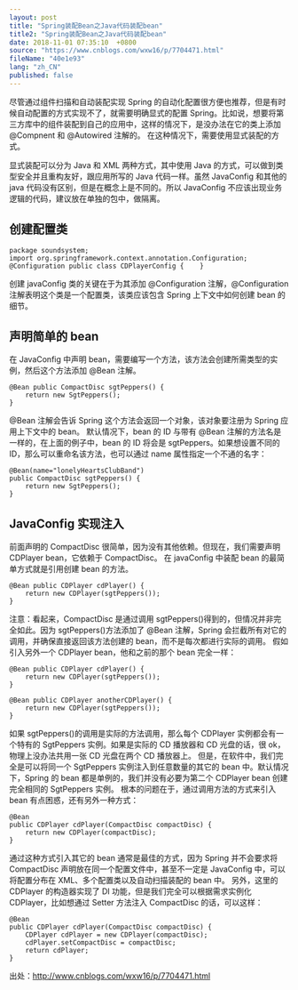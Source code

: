 ```yaml
---
layout: post
title: "Spring装配Bean之Java代码装配bean"
title2: "Spring装配Bean之Java代码装配bean"
date: 2018-11-01 07:35:10  +0800
source: "https://www.cnblogs.com/wxw16/p/7704471.html"
fileName: "40e1e93"
lang: "zh_CN"
published: false
---
```


尽管通过组件扫描和自动装配实现 Spring 的自动化配置很方便也推荐，但是有时候自动配置的方式实现不了，就需要明确显式的配置 Spring。比如说，想要将第三方库中的组件装配到自己的应用中，这样的情况下，是没办法在它的类上添加 @Compnent 和 @Autowired 注解的。
在这种情况下，需要使用显式装配的方式。

显式装配可以分为 Java 和 XML 两种方式，其中使用 Java 的方式，可以做到类型安全并且重构友好，跟应用所写的 Java 代码一样。虽然 JavaConfig 和其他的 java 代码没有区别，但是在概念上是不同的。所以 JavaConfig 不应该出现业务逻辑的代码，建议放在单独的包中，做隔离。

## 创建配置类

    package soundsystem;
    import org.springframework.context.annotation.Configuration;  @Configuration public class CDPlayerConfig {    }

创建 javaConfig 类的关键在于为其添加 @Configuration 注解，@Configuration 注解表明这个类是一个配置类，该类应该包含 Spring 上下文中如何创建 bean 的细节。

## 声明简单的 bean

在 JavaConfig 中声明 bean，需要编写一个方法，该方法会创建所需类型的实例，然后这个方法添加 @Bean 注解。

    @Bean public CompactDisc sgtPeppers() {
        return new SgtPeppers();
    }

@Bean 注解会告诉 Spring 这个方法会返回一个对象，该对象要注册为 Spring 应用上下文中的 bean。
默认情况下，bean 的 ID 与带有 @Bean 注解的方法名是一样的，在上面的例子中，bean 的 ID 将会是 sgtPeppers。如果想设置不同的 ID，那么可以重命名该方法，也可以通过 name 属性指定一个不通的名字：

    @Bean(name="lonelyHeartsClubBand")
    public CompactDisc sgtPeppers() {
        return new SgtPeppers();
    }

## JavaConfig 实现注入

前面声明的 CompactDisc 很简单，因为没有其他依赖。但现在，我们需要声明 CDPlayer bean，它依赖于 CompactDisc。
在 javaConfig 中装配 bean 的最简单方式就是引用创建 bean 的方法。

    @Bean public CDPlayer cdPlayer() {
        return new CDPlayer(sgtPeppers());
    }

注意：看起来，CompactDisc 是通过调用 sgtPeppers()得到的，但情况并非完全如此。因为 sgtPeppers()方法添加了 @Bean 注解，Spring 会拦截所有对它的调用，并确保直接返回该方法创建的 bean，而不是每次都进行实际的调用。
假如引入另外一个 CDPlayer bean，他和之前的那个 bean 完全一样：

    @Bean public CDPlayer cdPlayer() {
        return new CDPlayer(sgtPeppers());
    }

    @Bean public CDPlayer anotherCDPlayer() {
        return new CDPlayer(sgtPeppers());
    }

如果 sgtPeppers()的调用是实际的方法调用，那么每个 CDPlayer 实例都会有一个特有的 SgtPeppers 实例。如果是实际的 CD 播放器和 CD 光盘的话，很 ok，物理上没办法共用一张 CD 光盘在两个 CD 播放器上。
但是，在软件中，我们完全是可以将同一个 SgtPeppers 实例注入到任意数量的其它的 bean 中。默认情况下，Spring 的 bean 都是单例的，我们并没有必要为第二个 CDPlayer bean 创建完全相同的 SgtPeppers 实例。
根本的问题在于，通过调用方法的方式来引入 bean 有点困惑，还有另外一种方式：

    @Bean
    public CDPlayer cdPlayer(CompactDisc compactDisc) {
        return new CDPlayer(compactDisc);
    }

通过这种方式引入其它的 bean 通常是最佳的方式，因为 Spring 并不会要求将 CompactDisc 声明放在同一个配置文件中，甚至不一定是 JavaConfig 中，可以将配置分布在 XML、多个配置类以及自动扫描装配的 bean 中。
另外，这里的 CDPlayer 的构造器实现了 DI 功能，但是我们完全可以根据需求实例化 CDPlayer，比如想通过 Setter 方法注入 CompactDisc 的话，可以这样：

    @Bean
    public CDPlayer cdPlayer(CompactDisc compactDisc) {
        CDPlayer cdPlayer = new CDPlayer(compactDisc);
        cdPlayer.setCompactDisc = compactDisc;
        return cdPlayer;
    }

出处：http://www.cnblogs.com/wxw16/p/7704471.html
